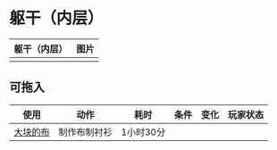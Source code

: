 # 躯干（内层）  
>   
  
  躯干（内层）  |   图片   
 ----  |  ----:   
   |  ![]()   
  
## 可拖入  
使用  |  动作  |  耗时  |  条件  |  变化  |  玩家状态  
----  |  ----  |  ----  |  ----  |  ----  |  ----  
[大块的布](ClothLarge.md)  |  制作布制衬衫  |  1小时30分  |    |    |    
